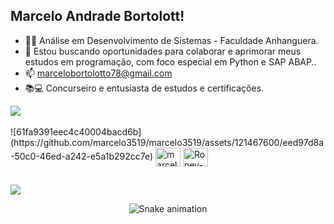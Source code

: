 ## Marcelo Andrade Bortolott!
- 👨‍🎓 Análise em Desenvolvimento de Sistemas - Faculdade Anhanguera.
- 🤹 Estou buscando oportunidades para colaborar e aprimorar meus estudos em programação, com foco especial em Python e SAP ABAP..
- 📫 marcelobortolotto78@gmail.com
- 📚💻 Concurseiro e entusiasta de estudos e certificações.

<picture>
  <source
    srcset="https://github-readme-stats.vercel.app/api?username=marcelo3519&show_icons=true&theme=great-gatsby"
    media="(prefers-color-scheme: dark)"
  />
  <source
    srcset="https://github-readme-stats.vercel.app/api?username=marcelo3519&show_icons=true"
    media="(prefers-color-scheme: light), (prefers-color-scheme: no-preference)"
  />
  <img src="https://github-readme-stats.vercel.app/api?username=marcelo3519&show_icons=true" />
</picture>


<div style="display: inline_block"><br>
![61fa9391eec4c40004bacd6b](https://github.com/marcelo3519/marcelo3519/assets/121467600/eed97d8a-50c0-46ed-a242-e5a1b292cc7e)
  <img align="center" alt="marcelo-Python" height="30" width="40" src="https://cdn.jsdelivr.net/gh/devicons/devicon@latest/icons/python/python-original.svg" />
  <img align="center" alt="Roney-Python" height="30" width="40"src="https://cdn.jsdelivr.net/gh/devicons/devicon@latest/icons/slack/slack-original.svg" />
    
##
<div> 
  <a href="https://www.linkedin.com/in/marcelo3519/" target="_blank"><img src="https://img.shields.io/badge/-LinkedIn-%230077B5?style=for-the-badge&logo=linkedin&logoColor=white" target="_blank"></a> 
<div align="center">

  ![Snake animation](https://github.com/danielbped/danielbped/blob/output/github-contribution-grid-snake.svg)
  
</div>
</div>
</div>
